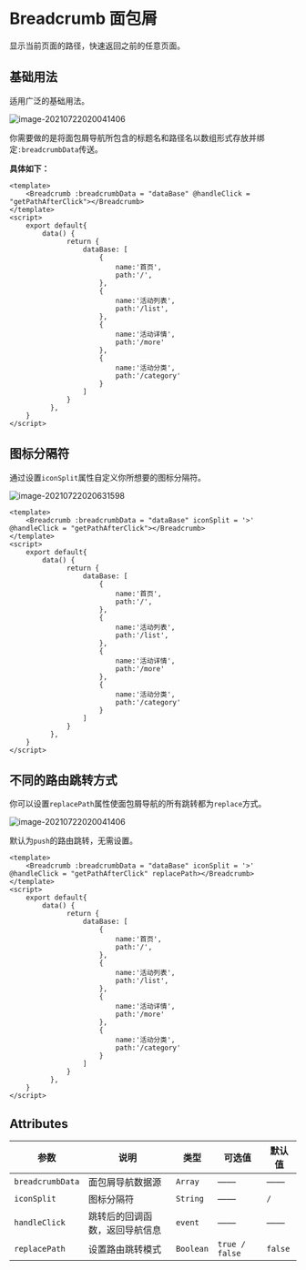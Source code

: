 # Breadcrumb 面包屑

显示当前页面的路径，快速返回之前的任意页面。

## 基础用法

适用广泛的基础用法。

![image-20210722020041406](C:\Users\mi\AppData\Roaming\Typora\typora-user-images\image-20210722020041406.png)

你需要做的是将面包屑导航所包含的标题名和路径名以数组形式存放并绑定`:breadcrumbData`传送。

**具体如下：**

```
<template>
	<Breadcrumb :breadcrumbData = "dataBase" @handleClick = "getPathAfterClick"></Breadcrumb>
</template>
<script>
	export default{
		data() {
              return {
                  dataBase: [
                      {
                          name:'首页',
                          path:'/',
                      },
                      {
                          name:'活动列表',
                          path:'/list',
                      },
                      {
                          name:'活动详情',
                          path:'/more'
                      },
                      {
                          name:'活动分类',
                          path:'/category'
                      }
                  ]
              }
          },
	}
</script>
```

## 图标分隔符

通过设置`iconSplit`属性自定义你所想要的图标分隔符。

![image-20210722020631598](C:\Users\mi\AppData\Roaming\Typora\typora-user-images\image-20210722020631598.png)

```
<template>
	<Breadcrumb :breadcrumbData = "dataBase" iconSplit = '>' @handleClick = "getPathAfterClick"></Breadcrumb>
</template>
<script>
	export default{
		data() {
              return {
                  dataBase: [
                      {
                          name:'首页',
                          path:'/',
                      },
                      {
                          name:'活动列表',
                          path:'/list',
                      },
                      {
                          name:'活动详情',
                          path:'/more'
                      },
                      {
                          name:'活动分类',
                          path:'/category'
                      }
                  ]
              }
          },
	}
</script>
```



## 不同的路由跳转方式

你可以设置`replacePath`属性使面包屑导航的所有跳转都为`replace`方式。

![image-20210722020041406](C:\Users\mi\AppData\Roaming\Typora\typora-user-images\image-20210722020041406.png)

默认为`push`的路由跳转，无需设置。

```
<template>
	<Breadcrumb :breadcrumbData = "dataBase" iconSplit = '>' @handleClick = "getPathAfterClick" replacePath></Breadcrumb>
</template>
<script>
	export default{
		data() {
              return {
                  dataBase: [
                      {
                          name:'首页',
                          path:'/',
                      },
                      {
                          name:'活动列表',
                          path:'/list',
                      },
                      {
                          name:'活动详情',
                          path:'/more'
                      },
                      {
                          name:'活动分类',
                          path:'/category'
                      }
                  ]
              }
          },
	}
</script>
```



## Attributes

| 参数             | 说明                           | 类型      | 可选值         | 默认值  |
| ---------------- | ------------------------------ | --------- | -------------- | ------- |
| `breadcrumbData` | 面包屑导航数据源               | `Array`   | ——             | ——      |
| `iconSplit`      | 图标分隔符                     | `String`  | ——             | `/`     |
| `handleClick`    | 跳转后的回调函数，返回导航信息 | `event`   | ——             | ——      |
| `replacePath`    | 设置路由跳转模式               | `Boolean` | `true / false` | `false` |

